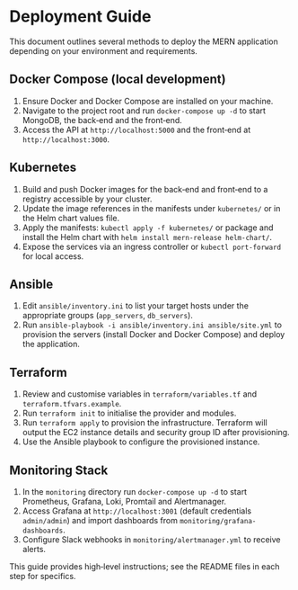 # Deployment Guide

This document outlines several methods to deploy the MERN application depending on your environment and requirements.

## Docker Compose (local development)

1. Ensure Docker and Docker Compose are installed on your machine.
2. Navigate to the project root and run `docker-compose up -d` to start MongoDB, the back‑end and the front‑end.
3. Access the API at `http://localhost:5000` and the front‑end at `http://localhost:3000`.

## Kubernetes

1. Build and push Docker images for the back‑end and front‑end to a registry accessible by your cluster.
2. Update the image references in the manifests under `kubernetes/` or in the Helm chart values file.
3. Apply the manifests: `kubectl apply -f kubernetes/` or package and install the Helm chart with `helm install mern-release helm-chart/`.
4. Expose the services via an ingress controller or `kubectl port-forward` for local access.

## Ansible

1. Edit `ansible/inventory.ini` to list your target hosts under the appropriate groups (`app_servers`, `db_servers`).
2. Run `ansible-playbook -i ansible/inventory.ini ansible/site.yml` to provision the servers (install Docker and Docker Compose) and deploy the application.

## Terraform

1. Review and customise variables in `terraform/variables.tf` and `terraform.tfvars.example`.
2. Run `terraform init` to initialise the provider and modules.
3. Run `terraform apply` to provision the infrastructure.  Terraform will output the EC2 instance details and security group ID after provisioning.
4. Use the Ansible playbook to configure the provisioned instance.

## Monitoring Stack

1. In the `monitoring` directory run `docker-compose up -d` to start Prometheus, Grafana, Loki, Promtail and Alertmanager.
2. Access Grafana at `http://localhost:3001` (default credentials `admin/admin`) and import dashboards from `monitoring/grafana-dashboards`.
3. Configure Slack webhooks in `monitoring/alertmanager.yml` to receive alerts.

This guide provides high‑level instructions; see the README files in each step for specifics.